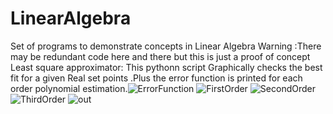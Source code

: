 # LinearAlgebra
Set of programs to demonstrate concepts in Linear Algebra
Warning :There may be redundant code here and there but this is just a proof of concept 
Least square approximator:
This pythonn script Graphically checks the best fit for a given Real set points .Plus the error function is printed for each order polynomial estimation.![ErrorFunction](https://user-images.githubusercontent.com/92035508/147105968-76076175-3d0e-4087-9113-835f546e7269.PNG)
![FirstOrder](https://user-images.githubusercontent.com/92035508/147105977-1dec5147-6841-424d-a660-05979fb16cf3.PNG)
![SecondOrder](https://user-images.githubusercontent.com/92035508/147105983-7b40966b-6068-419e-9eb3-a647a2492c7b.PNG)
![ThirdOrder](https://user-images.githubusercontent.com/92035508/147105985-fe1a6030-a330-4978-b096-42934ff33ac7.PNG)
![out](https://user-images.githubusercontent.com/92035508/147105987-07282356-59d6-43e2-b72f-0ee2e3c90eee.PNG)

